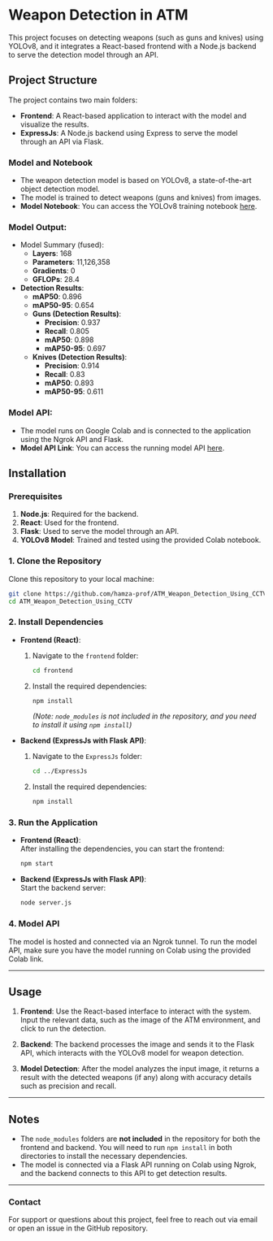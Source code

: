 # **Weapon Detection in ATM**

This project focuses on detecting weapons (such as guns and knives) using YOLOv8, and it integrates a React-based frontend with a Node.js backend to serve the detection model through an API.

## **Project Structure**

The project contains two main folders:

- **Frontend**: A React-based application to interact with the model and visualize the results.
- **ExpressJs**: A Node.js backend using Express to serve the model through an API via Flask.

### **Model and Notebook**

- The weapon detection model is based on YOLOv8, a state-of-the-art object detection model.
- The model is trained to detect weapons (guns and knives) from images.
- **Model Notebook**: You can access the YOLOv8 training notebook [here](https://colab.research.google.com/drive/1fQVjIfndrnRiBuIjuXcnE7_WeIRdpZAu?usp=sharing).

### **Model Output:**
- Model Summary (fused):
  - **Layers**: 168
  - **Parameters**: 11,126,358
  - **Gradients**: 0
  - **GFLOPs**: 28.4
- **Detection Results**:
  - **mAP50**: 0.896
  - **mAP50-95**: 0.654
  - **Guns (Detection Results)**:
    - **Precision**: 0.937
    - **Recall**: 0.805
    - **mAP50**: 0.898
    - **mAP50-95**: 0.697
  - **Knives (Detection Results)**:
    - **Precision**: 0.914
    - **Recall**: 0.83
    - **mAP50**: 0.893
    - **mAP50-95**: 0.611

### **Model API:**
- The model runs on Google Colab and is connected to the application using the Ngrok API and Flask.
- **Model API Link**: You can access the running model API [here](https://colab.research.google.com/drive/1r-SYGEXgC4rFgbDd5SLpr-4kMf6T4x_y?usp=sharing).

## **Installation**

### **Prerequisites**
1. **Node.js**: Required for the backend.
2. **React**: Used for the frontend.
3. **Flask**: Used to serve the model through an API.
4. **YOLOv8 Model**: Trained and tested using the provided Colab notebook.

### **1. Clone the Repository**

Clone this repository to your local machine:

```bash
git clone https://github.com/hamza-prof/ATM_Weapon_Detection_Using_CCTV.git
cd ATM_Weapon_Detection_Using_CCTV
```

### **2. Install Dependencies**

- **Frontend (React)**: 
  1. Navigate to the `frontend` folder:
     ```bash
     cd frontend
     ```
  2. Install the required dependencies:
     ```bash
     npm install
     ```
     *(Note: `node_modules` is not included in the repository, and you need to install it using `npm install`)*

- **Backend (ExpressJs with Flask API)**: 
  1. Navigate to the `ExpressJs` folder:
     ```bash
     cd ../ExpressJs
     ```
  2. Install the required dependencies:
     ```bash
     npm install
     ```

### **3. Run the Application**

- **Frontend (React)**:  
  After installing the dependencies, you can start the frontend:
  ```bash
  npm start
  ```

- **Backend (ExpressJs with Flask API)**:  
  Start the backend server:
  ```bash
  node server.js
  ```

### **4. Model API**

The model is hosted and connected via an Ngrok tunnel. To run the model API, make sure you have the model running on Colab using the provided Colab link.

---

## **Usage**

1. **Frontend**: Use the React-based interface to interact with the system. Input the relevant data, such as the image of the ATM environment, and click to run the detection.

2. **Backend**: The backend processes the image and sends it to the Flask API, which interacts with the YOLOv8 model for weapon detection.

3. **Model Detection**: After the model analyzes the input image, it returns a result with the detected weapons (if any) along with accuracy details such as precision and recall.

---

## **Notes**

- The `node_modules` folders are **not included** in the repository for both the frontend and backend. You will need to run `npm install` in both directories to install the necessary dependencies.
- The model is connected via a Flask API running on Colab using Ngrok, and the backend connects to this API to get detection results.

---

### **Contact**
For support or questions about this project, feel free to reach out via email or open an issue in the GitHub repository.
